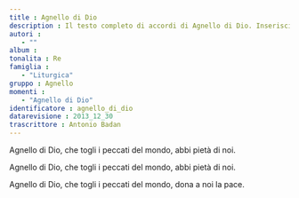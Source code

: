 ```yaml
--- 
title : Agnello di Dio
description : Il testo completo di accordi di Agnello di Dio. Inseriscila nel tuo canzoniere!
autori : 
   - ""
album : 
tonalita : Re
famiglia : 
   - "Liturgica"
gruppo : Agnello
momenti : 
   - "Agnello di Dio"
identificatore : agnello_di_dio
datarevisione : 2013_12_30
trascrittore : Antonio Badan
--- 
```




Agnello di Dio,
che togli i peccati del mondo,
abbi pietà di noi.


Agnello di Dio,
che togli i peccati del mondo,
abbi pietà di noi.


Agnello di Dio,
che togli i peccati del mondo,
dona a noi la pace.


